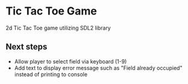 # Tic Tac Toe Game
2d Tic Tac Toe game utilizing SDL2 library

## Next steps
- Allow player to select field via keyboard (1-9)
- Add text to display error message such as "Field already occupied" instead of printing to console